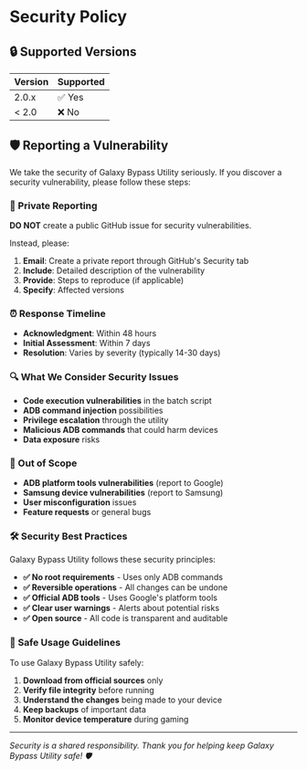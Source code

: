 # Security Policy

## 🔒 Supported Versions

| Version | Supported          |
| ------- | ------------------ |
| 2.0.x   | ✅ Yes             |
| < 2.0   | ❌ No              |

## 🛡️ Reporting a Vulnerability

We take the security of Galaxy Bypass Utility seriously. If you discover a security vulnerability, please follow these steps:

### 📧 Private Reporting
**DO NOT** create a public GitHub issue for security vulnerabilities.

Instead, please:
1. **Email**: Create a private report through GitHub's Security tab
2. **Include**: Detailed description of the vulnerability
3. **Provide**: Steps to reproduce (if applicable)
4. **Specify**: Affected versions

### ⏰ Response Timeline
- **Acknowledgment**: Within 48 hours
- **Initial Assessment**: Within 7 days  
- **Resolution**: Varies by severity (typically 14-30 days)

### 🔍 What We Consider Security Issues

- **Code execution vulnerabilities** in the batch script
- **ADB command injection** possibilities
- **Privilege escalation** through the utility
- **Malicious ADB commands** that could harm devices
- **Data exposure** risks

### 🚫 Out of Scope

- **ADB platform tools vulnerabilities** (report to Google)
- **Samsung device vulnerabilities** (report to Samsung)
- **User misconfiguration** issues
- **Feature requests** or general bugs

### 🛠️ Security Best Practices

Galaxy Bypass Utility follows these security principles:

- **✅ No root requirements** - Uses only ADB commands
- **✅ Reversible operations** - All changes can be undone
- **✅ Official ADB tools** - Uses Google's platform tools
- **✅ Clear user warnings** - Alerts about potential risks
- **✅ Open source** - All code is transparent and auditable

### 🔐 Safe Usage Guidelines

To use Galaxy Bypass Utility safely:

1. **Download from official sources** only
2. **Verify file integrity** before running
3. **Understand the changes** being made to your device
4. **Keep backups** of important data
5. **Monitor device temperature** during gaming

---

*Security is a shared responsibility. Thank you for helping keep Galaxy Bypass Utility safe! 🛡️*